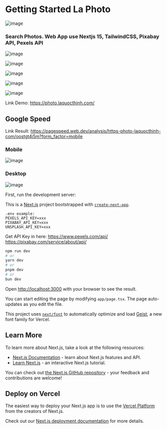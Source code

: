 # Getting Started La Photo

![image](https://github.com/user-attachments/assets/62ff1c6d-adbc-4fc9-a3d1-26c060a7220f)

### Search Photos. Web App use Nextjs 15, TailwindCSS, Pixabay API, Pexels API

![image](https://github.com/user-attachments/assets/92af692f-63b2-480b-beab-2822018b19c5)

![image](https://github.com/user-attachments/assets/dd9a4902-6089-4e58-89d1-4beacdc2afc7)

![image](https://github.com/user-attachments/assets/67ed234c-db37-4b9d-9a16-08cb63cea44b)

![image](https://github.com/user-attachments/assets/0ec06192-fdf3-42c9-8949-4cc3d34a023e)

![image](https://github.com/user-attachments/assets/e6ad008a-aaf9-4f5c-85ad-440852889580)

Link Demo: https://photo.laquocthinh.com/

## Google Speed

Link Result: https://pagespeed.web.dev/analysis/https-photo-laquocthinh-com/oostgt4j5m?form_factor=mobile

### Mobile

![image](https://github.com/user-attachments/assets/b4055746-47ab-49e6-b245-b0d0ed2a879d)

### Desktop

![image](https://github.com/user-attachments/assets/dcca7e25-99d5-4b70-9a83-f04427bb3e1b)

First, run the development server:

This is a [Next.js](https://nextjs.org) project bootstrapped with [`create-next-app`](https://nextjs.org/docs/app/api-reference/cli/create-next-app).

```
.env example:
PEXELS_API_KEY=xxx
PIXABAY_API_KEY=xxx
UNSPLASH_API_KEY=xxx
```

Get API Key in here:
https://www.pexels.com/api/
https://pixabay.com/service/about/api/

```bash
npm run dev
# or
yarn dev
# or
pnpm dev
# or
bun dev
```

Open [http://localhost:3000](http://localhost:3000) with your browser to see the result.

You can start editing the page by modifying `app/page.tsx`. The page auto-updates as you edit the file.

This project uses [`next/font`](https://nextjs.org/docs/app/building-your-application/optimizing/fonts) to automatically optimize and load [Geist](https://vercel.com/font), a new font family for Vercel.

## Learn More

To learn more about Next.js, take a look at the following resources:

-   [Next.js Documentation](https://nextjs.org/docs) - learn about Next.js features and API.
-   [Learn Next.js](https://nextjs.org/learn) - an interactive Next.js tutorial.

You can check out [the Next.js GitHub repository](https://github.com/vercel/next.js) - your feedback and contributions are welcome!

## Deploy on Vercel

The easiest way to deploy your Next.js app is to use the [Vercel Platform](https://vercel.com/new?utm_medium=default-template&filter=next.js&utm_source=create-next-app&utm_campaign=create-next-app-readme) from the creators of Next.js.

Check out our [Next.js deployment documentation](https://nextjs.org/docs/app/building-your-application/deploying) for more details.
